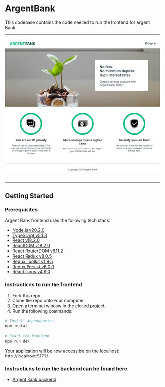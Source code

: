 # ArgentBank

This codebase contains the code needed to run the frontend for Argent Bank.
<hr>

![Screenshot](src/assets/readme/p11-bank-home.webp)
&nbsp;
&nbsp;
<hr>

## Getting Started

### Prerequisites

Argent Bank frontend uses the following tech stack:

-   [Node.js v20.2.0](https://nodejs.org/en/)
-   [TypeScript v5.1.3](https://www.typescriptlang.org/)
-   [React v18.2.0](https://react.dev/)
-   [ReactDOM v18.2.0](https://react.dev/reference/react-dom)
-   [React RouterDOM v6.11.2](https://reactrouter.com/en/main)
-   [React Redux v8.0.5](https://react-redux.js.org/)
-   [Redux Toolkit v1.9.5](https://redux-toolkit.js.org/)
-   [Redux Persist v6.0.0](https://github.com/rt2zz/redux-persist)
-   [React Icons v4.9.0](https://react-icons.github.io/react-icons/)

### Instructions to run the frontend

1. Fork this repo
2. Clone the repo onto your computer
3. Open a terminal window in the cloned project
4. Run the following commands:

```bash
# Install dependencies
npm install

# Start the frontend
npm run dev
```

Your application will be now accessible on the localhost: http://localhost:5173/

### Instructions to run the backend can be found here

-   [Argent Bank backend](https://github.com/OpenClassrooms-Student-Center/ArgentBank-website/blob/main/README.md)
